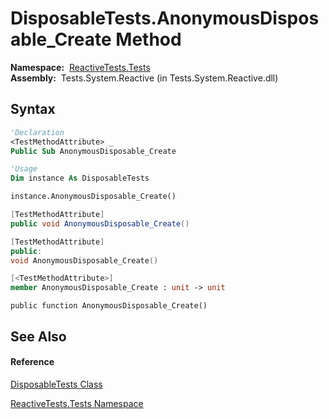 # DisposableTests.AnonymousDisposable\_Create Method

**Namespace:**  [ReactiveTests.Tests](ReactiveTests.Tests\ReactiveTests.Tests.md)  
**Assembly:**  Tests.System.Reactive (in Tests.System.Reactive.dll)

## Syntax

```vb
'Declaration
<TestMethodAttribute> _
Public Sub AnonymousDisposable_Create
```

```vb
'Usage
Dim instance As DisposableTests

instance.AnonymousDisposable_Create()
```

```csharp
[TestMethodAttribute]
public void AnonymousDisposable_Create()
```

```c++
[TestMethodAttribute]
public:
void AnonymousDisposable_Create()
```

```fsharp
[<TestMethodAttribute>]
member AnonymousDisposable_Create : unit -> unit 
```

```jscript
public function AnonymousDisposable_Create()
```

## See Also

#### Reference

[DisposableTests Class](DisposableTests\DisposableTests.md)

[ReactiveTests.Tests Namespace](ReactiveTests.Tests\ReactiveTests.Tests.md)




